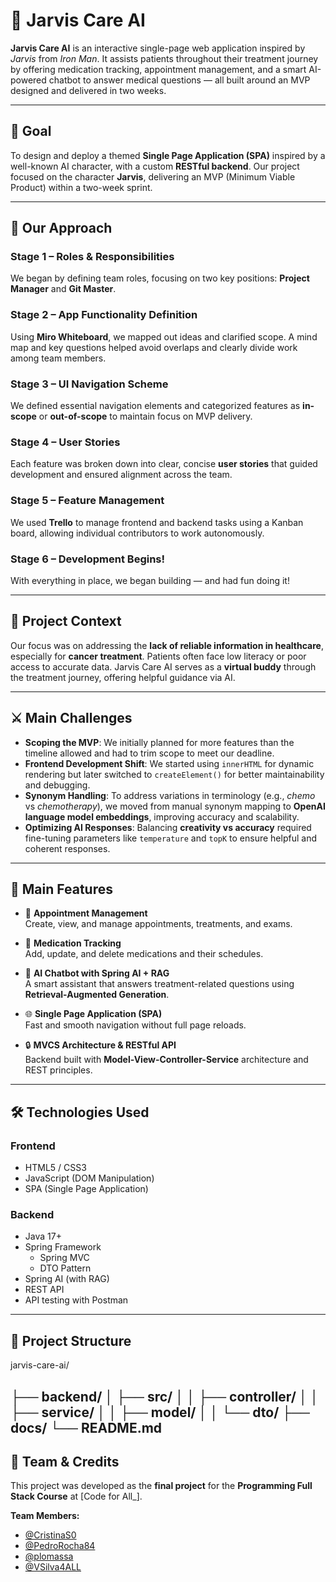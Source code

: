 # 💊 Jarvis Care AI

**Jarvis Care AI** is an interactive single-page web application inspired by *Jarvis* from *Iron Man*. It assists patients throughout their treatment journey by offering medication tracking, appointment management, and a smart AI-powered chatbot to answer medical questions — all built around an MVP designed and delivered in two weeks.

---

## 🎯 Goal

To design and deploy a themed **Single Page Application (SPA)** inspired by a well-known AI character, with a custom **RESTful backend**. Our project focused on the character **Jarvis**, delivering an MVP (Minimum Viable Product) within a two-week sprint.

---

## 🚀 Our Approach

### Stage 1 – Roles & Responsibilities  
We began by defining team roles, focusing on two key positions: **Project Manager** and **Git Master**.

### Stage 2 – App Functionality Definition  
Using **Miro Whiteboard**, we mapped out ideas and clarified scope. A mind map and key questions helped avoid overlaps and clearly divide work among team members.

### Stage 3 – UI Navigation Scheme  
We defined essential navigation elements and categorized features as **in-scope** or **out-of-scope** to maintain focus on MVP delivery.

### Stage 4 – User Stories  
Each feature was broken down into clear, concise **user stories** that guided development and ensured alignment across the team.

### Stage 5 – Feature Management  
We used **Trello** to manage frontend and backend tasks using a Kanban board, allowing individual contributors to work autonomously.

### Stage 6 – Development Begins!  
With everything in place, we began building — and had fun doing it!

---

## 🧠 Project Context

Our focus was on addressing the **lack of reliable information in healthcare**, especially for **cancer treatment**. Patients often face low literacy or poor access to accurate data. Jarvis Care AI serves as a **virtual buddy** through the treatment journey, offering helpful guidance via AI.

---

## ⚔️ Main Challenges

- **Scoping the MVP**: We initially planned for more features than the timeline allowed and had to trim scope to meet our deadline.
- **Frontend Development Shift**: We started using `innerHTML` for dynamic rendering but later switched to `createElement()` for better maintainability and debugging.
- **Synonym Handling**: To address variations in terminology (e.g., *chemo* vs *chemotherapy*), we moved from manual synonym mapping to **OpenAI language model embeddings**, improving accuracy and scalability.
- **Optimizing AI Responses**: Balancing **creativity vs accuracy** required fine-tuning parameters like `temperature` and `topK` to ensure helpful and coherent responses.

---

## 🔑 Main Features

- 📅 **Appointment Management**  
  Create, view, and manage appointments, treatments, and exams.

- 💊 **Medication Tracking**  
  Add, update, and delete medications and their schedules.

- 🤖 **AI Chatbot with Spring AI + RAG**  
  A smart assistant that answers treatment-related questions using **Retrieval-Augmented Generation**.

- 🌐 **Single Page Application (SPA)**  
  Fast and smooth navigation without full page reloads.

- 🔒 **MVCS Architecture & RESTful API**  
  Backend built with **Model-View-Controller-Service** architecture and REST principles.

---

## 🛠️ Technologies Used

### Frontend  
- HTML5 / CSS3  
- JavaScript (DOM Manipulation)  
- SPA (Single Page Application)

### Backend  
- Java 17+  
- Spring Framework  
  - Spring MVC  
  - DTO Pattern  
- Spring AI (with RAG)  
- REST API  
- API testing with Postman

---

## 📁 Project Structure

jarvis-care-ai/

├── backend/
│ ├── src/
│ │ ├── controller/
│ │ ├── service/
│ │ ├── model/
│ │ └── dto/
├── docs/
└── README.md
---

## 👥 Team & Credits

This project was developed as the **final project** for the **Programming Full Stack Course** at [Code for All_].

**Team Members:**
- [@CristinaS0](https://github.com/CristinaS0)  
- [@PedroRocha84](https://github.com/PedroRocha84)  
- [@plomassa](https://github.com/plomassa)  
- [@VSilva4ALL](https://github.com/VSilva4ALL)
